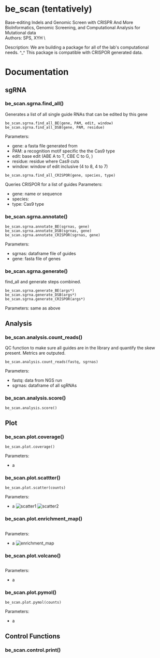 # be_scan (tentatively)
Base-editing Indels and Genomic Screen with CRISPR And More \
BioInformatics, Genomic Screening, and Computational Analysis for Mutational data \
Authors: SPS, XYH \

Description: We are building a package for all of the lab's computational needs. ^_^ This package is compatible with CRISPOR generated data. 


# Documentation


## sgRNA

### be_scan.sgrna.find_all()

Generates a list of all single guide RNAs that can be edited by this gene
```
be_scan.sgrna.find_all_BE(gene, PAM, edit, window)
be_scan.sgrna.find_all_DSB(gene, PAM, residue)
```
Parameters: 
- gene: a fasta file generated from
- PAM: a recognition motif specific the the Cas9 type
- edit: base edit (ABE A to T, CBE C to G, )
- residue: residue where Cas9 cuts
- window: window of edit inclusive (4 to 8, 4 to 7)

```
be_scan.sgrna.find_all_CRISPOR(gene, species, type)
```
Queries CRISPOR for a list of guides
Parameters: 
- gene: name or sequence
- species: 
- type: Cas9 type

### be_scan.sgrna.annotate()
```
be_scan.sgrna.annotate_BE(sgrnas, gene)
be_scan.sgrna.annotate_DSB(sgrnas, gene)
be_scan.sgrna.annotate_CRISPOR(sgrnas, gene)
```
Parameters: 
- sgrnas: dataframe file of guides
- gene: fasta file of genes

### be_scan.sgrna.generate()
find_all and generate steps combined.
```
be_scan.sgrna.generate_BE(args*)
be_scan.sgrna.generate_DSB(args*)
be_scan.sgrna.generate_CRISPOR(args*)
```
Parameters: same as above


## Analysis

### be_scan.analysis.count_reads()
QC function to make sure all guides are in the library and quantify the skew present. Metrics are outputed. 
```
be_scan.analysis.count_reads(fastq, sgrnas)
```
Parameters: 
- fastq: data from NGS run
- sgrnas: dataframe of all sgRNAs

### be_scan.analysis.score()
```
be_scan.analysis.score()
```

## Plot

### be_scan.plot.coverage()
```
be_scan.plot.coverage()
```
Parameters: 
- a

### be_scan.plot.scattter()
```
be_scan.plot.scatter(counts)
```
Parameters: 
- a
![scatter1](https://github.com/liaulab/be_scan/assets/68132984/e46c2d96-fea4-4a1a-a217-3739168a9f79)
![scatter2](https://github.com/liaulab/be_scan/assets/68132984/ca2c33f0-073c-4a1d-be64-d43b669c7305)


### be_scan.plot.enrichment_map()
```
```
Parameters: 
- a
![enrichment_map](https://github.com/liaulab/be_scan/assets/68132984/32a92334-c749-476d-8dd4-d87f5e906456)

### be_scan.plot.volcano()
```
```
Parameters: 
- a

### be_scan.plot.pymol()
```
be_scan.plot.pymol(counts)
```
Parameters: 
- a


## Control Functions

### be_scan.control.print()
